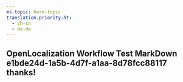 ```yaml
---
ms.topic: hero-topic
translation.priority.ht: 
  - zh-cn
  - de-de
---
```

## OpenLocalization Workflow Test MarkDown e1bde24d-1a5b-4d7f-a1aa-8d78fcc88117 thanks!

